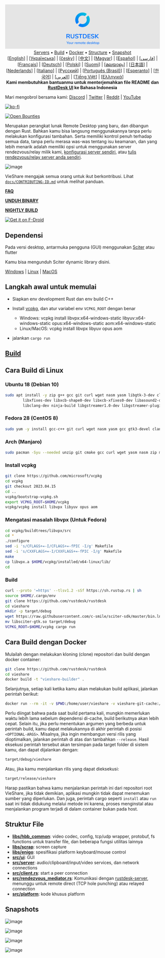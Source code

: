 <p align="center">
  <img src="../res/logo-header.svg" alt="VieShare - Your remote desktop"><br>
  <a href="#free-public-servers">Servers</a> •
  <a href="#raw-steps-to-build">Build</a> •
  <a href="#how-to-build-with-docker">Docker</a> •
  <a href="#file-structure">Structure</a> •
  <a href="#snapshot">Snapshot</a><br>
  [<a href="../README.md">English</a>] | [<a href="README-UA.md">Українська</a>] | [<a href="README-CS.md">česky</a>] | [<a href="README-ZH.md">中文</a>] | [<a href="README-HU.md">Magyar</a>] | [<a href="README-ES.md">Español</a>] | [<a href="README-FA.md">فارسی</a>] | [<a href="README-FR.md">Français</a>] | [<a href="README-DE.md">Deutsch</a>] | [<a href="README-PL.md">Polski</a>] | [<a href="README-FI.md">Suomi</a>] | [<a href="README-ML.md">മലയാളം</a>] | [<a href="README-JP.md">日本語</a>] | [<a href="README-NL.md">Nederlands</a>] | [<a href="README-IT.md">Italiano</a>] | [<a href="README-RU.md">Русский</a>] | [<a href="README-PTBR.md">Português (Brasil)</a>] | [<a href="README-EO.md">Esperanto</a>] | [<a href="README-KR.md">한국어</a>] | [<a href="README-AR.md">العربي</a>] | [<a href="README-VN.md">Tiếng Việt</a>] | [<a href="README-GR.md">Ελληνικά</a>]<br>
  <b>Kami membutuhkan bantuanmu untuk menterjemahkan file README dan <a href="https://github.com/rustdesk/rustdesk/tree/master/src/lang">RustDesk UI</a> ke Bahasa Indonesia</b>
</p>

Mari mengobrol bersama kami: [Discord](https://discord.gg/nDceKgxnkV) | [Twitter](https://twitter.com/vieshare) | [Reddit](https://www.reddit.com/r/vieshare) | [YouTube](https://www.youtube.com/@vieshare)

[![ko-fi](https://ko-fi.com/img/githubbutton_sm.svg)](https://ko-fi.com/I2I04VU09)

[![Open Bounties](https://img.shields.io/endpoint?url=https%3A%2F%2Fconsole.algora.io%2Fapi%2Fshields%2Fvieshare%2Fbounties%3Fstatus%3Dopen)](https://console.algora.io/org/vieshare/bounties?status=open)

Merupakan perangkat lunak Remote Desktop yang baru, dan dibangun dengan Rust. Bahkan kamu bisa langsung menggunakannya tanpa perlu melakukan konfigurasi tambahan. Serta memiliki kontrol penuh terhadap semua data, tanpa perlu merasa was-was tentang isu keamanan, dan yang lebih menarik adalah memiliki opsi untuk menggunakan server rendezvous/relay milik kami, [konfigurasi server sendiri](https://rustdesk.com/server), atau [tulis rendezvous/relay server anda sendiri](https://github.com/rustdesk/rustdesk-server-demo).

![image](https://user-images.githubusercontent.com/71636191/171661982-430285f0-2e12-4b1d-9957-4a58e375304d.png)

VieShare mengajak semua orang untuk ikut berkontribusi. Lihat [`docs/CONTRIBUTING-ID.md`](CONTRIBUTING-ID.md) untuk melihat panduan.

[**FAQ**](https://github.com/rustdesk/rustdesk/wiki/FAQ)

[**UNDUH BINARY**](https://github.com/rustdesk/rustdesk/releases)

[**NIGHTLY BUILD**](https://github.com/rustdesk/rustdesk/releases/tag/nightly)

[<img src="https://fdroid.gitlab.io/artwork/badge/get-it-on.png"
    alt="Get it on F-Droid"
    height="80">](https://f-droid.org/en/packages/com.vieshare.android)

## Dependensi

Pada versi desktop, antarmuka pengguna (GUI) menggunakan [Sciter](https://sciter.com/) atau flutter

Kamu bisa mengunduh Sciter dynamic library disini.

[Windows](https://raw.githubusercontent.com/c-smile/sciter-sdk/master/bin.win/x64/sciter.dll) |
[Linux](https://raw.githubusercontent.com/c-smile/sciter-sdk/master/bin.lnx/x64/libsciter-gtk.so) |
[MacOS](https://raw.githubusercontent.com/c-smile/sciter-sdk/master/bin.osx/libsciter.dylib)

## Langkah awal untuk memulai

- Siapkan env development Rust dan env build C++

- Install [vcpkg](https://github.com/microsoft/vcpkg), dan atur variabel env `VCPKG_ROOT` dengan benar

  - Windows: vcpkg install libvpx:x64-windows-static libyuv:x64-windows-static opus:x64-windows-static aom:x64-windows-static
  - Linux/MacOS: vcpkg install libvpx libyuv opus aom

- jalankan `cargo run`

## [Build](https://vieshare.com/docs/en/dev/build/)

## Cara Build di Linux

### Ubuntu 18 (Debian 10)

```sh
sudo apt install -y zip g++ gcc git curl wget nasm yasm libgtk-3-dev clang libxcb-randr0-dev libxdo-dev \
        libxfixes-dev libxcb-shape0-dev libxcb-xfixes0-dev libasound2-dev libpulse-dev cmake make \
        libclang-dev ninja-build libgstreamer1.0-dev libgstreamer-plugins-base1.0-dev
```

### Fedora 28 (CentOS 8)

```sh
sudo yum -y install gcc-c++ git curl wget nasm yasm gcc gtk3-devel clang libxcb-devel libxdo-devel libXfixes-devel pulseaudio-libs-devel cmake alsa-lib-devel
```

### Arch (Manjaro)

```sh
sudo pacman -Syu --needed unzip git cmake gcc curl wget yasm nasm zip make pkg-config clang gtk3 xdotool libxcb libxfixes alsa-lib pipewire
```

### Install vcpkg

```sh
git clone https://github.com/microsoft/vcpkg
cd vcpkg
git checkout 2023.04.15
cd ..
vcpkg/bootstrap-vcpkg.sh
export VCPKG_ROOT=$HOME/vcpkg
vcpkg/vcpkg install libvpx libyuv opus aom
```

### Mengatasi masalah libvpx (Untuk Fedora)

```sh
cd vcpkg/buildtrees/libvpx/src
cd *
./configure
sed -i 's/CFLAGS+=-I/CFLAGS+=-fPIC -I/g' Makefile
sed -i 's/CXXFLAGS+=-I/CXXFLAGS+=-fPIC -I/g' Makefile
make
cp libvpx.a $HOME/vcpkg/installed/x64-linux/lib/
cd
```

### Build

```sh
curl --proto '=https' --tlsv1.2 -sSf https://sh.rustup.rs | sh
source $HOME/.cargo/env
git clone https://github.com/rustdesk/rustdesk
cd vieshare
mkdir -p target/debug
wget https://raw.githubusercontent.com/c-smile/sciter-sdk/master/bin.lnx/x64/libsciter-gtk.so
mv libsciter-gtk.so target/debug
VCPKG_ROOT=$HOME/vcpkg cargo run
```

## Cara Build dengan Docker

Mulailah dengan melakukan kloning (clone) repositori dan build dengan docker container:

```sh
git clone https://github.com/rustdesk/rustdesk
cd vieshare
docker build -t "vieshare-builder" .
```

Selanjutnya, setiap kali ketika kamu akan melakukan build aplikasi, jalankan perintah berikut:

```sh
docker run --rm -it -v $PWD:/home/user/vieshare -v vieshare-git-cache:/home/user/.cargo/git -v vieshare-registry-cache:/home/user/.cargo/registry -e PUID="$(id -u)" -e PGID="$(id -g)" vieshare-builder
```

Perlu diingat bahwa pada saat build pertama kali, mungkin memerlukan waktu lebih lama sebelum dependensi di-cache, build berikutnya akan lebih cepat. Selain itu, jika perlu menentukan argumen yang berbeda untuk perintah build, kamu dapat melakukannya di akhir perintah di posisi `<OPTIONAL-ARGS>`. Misalnya, jika ingin membangun versi rilis yang dioptimalkan, jalankan perintah di atas dan tambahkan `--release`. Hasil eksekusi perintah tersebut akan tersimpan pada target folder di sistem kamu, dan dapat dijalankan dengan:

```sh
target/debug/vieshare
```

Atau, jika kamu menjalankan rilis yang dapat dieksekusi:

```sh
target/release/vieshare
```

Harap pastikan bahwa kamu menjalankan perintah ini dari repositori root VieShare, jika tidak demikian, aplikasi mungkin tidak dapat menemukan sumber yang diperlukan. Dan juga, perintah cargo seperti `install` atau `run` saat ini tidak didukung melalui metode ini karena, proses menginstal atau menjalankan program terjadi di dalam container bukan pada host.

## Struktur File

- **[libs/hbb_common](https://github.com/rustdesk/rustdesk/tree/master/libs/hbb_common)**: video codec, config, tcp/udp wrapper, protobuf, fs functions untuk transfer file, dan beberapa fungsi utilitas lainnya
- **[libs/scrap](https://github.com/rustdesk/rustdesk/tree/master/libs/scrap)**: screen capture
- **[libs/enigo](https://github.com/rustdesk/rustdesk/tree/master/libs/enigo)**: spesifikasi platform keyboard/mouse control
- **[src/ui](https://github.com/rustdesk/rustdesk/tree/master/src/ui)**: GUI
- **[src/server](https://github.com/rustdesk/rustdesk/tree/master/src/server)**: audio/clipboard/input/video services, dan network connections
- **[src/client.rs](https://github.com/rustdesk/rustdesk/tree/master/src/client.rs)**: start a peer connection
- **[src/rendezvous_mediator.rs](https://github.com/rustdesk/rustdesk/tree/master/src/rendezvous_mediator.rs)**: Komunikasi dengan [rustdesk-server](https://github.com/rustdesk/rustdesk-server), menunggu untuk remote direct (TCP hole punching) atau relayed connection
- **[src/platform](https://github.com/rustdesk/rustdesk/tree/master/src/platform)**: kode khusus platform

## Snapshots

![image](https://user-images.githubusercontent.com/71636191/113112362-ae4deb80-923b-11eb-957d-ff88daad4f06.png)

![image](https://user-images.githubusercontent.com/71636191/113112619-f705a480-923b-11eb-911d-97e984ef52b6.png)

![image](https://user-images.githubusercontent.com/71636191/113112857-3fbd5d80-923c-11eb-9836-768325faf906.png)

![image](https://user-images.githubusercontent.com/71636191/135385039-38fdbd72-379a-422d-b97f-33df71fb1cec.png)
